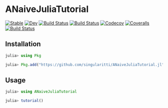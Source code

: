 # ANaiveJuliaTutorial

[![Stable](https://img.shields.io/badge/docs-stable-blue.svg)](https://singularitti.github.io/ANaiveJuliaTutorial.jl/stable)
[![Dev](https://img.shields.io/badge/docs-dev-blue.svg)](https://singularitti.github.io/ANaiveJuliaTutorial.jl/dev)
[![Build Status](https://travis-ci.com/singularitti/ANaiveJuliaTutorial.jl.svg?branch=master)](https://travis-ci.com/singularitti/ANaiveJuliaTutorial.jl)
[![Build Status](https://ci.appveyor.com/api/projects/status/github/singularitti/ANaiveJuliaTutorial.jl?svg=true)](https://ci.appveyor.com/project/singularitti/ANaiveJuliaTutorial-jl)
[![Codecov](https://codecov.io/gh/singularitti/ANaiveJuliaTutorial.jl/branch/master/graph/badge.svg)](https://codecov.io/gh/singularitti/ANaiveJuliaTutorial.jl)
[![Coveralls](https://coveralls.io/repos/github/singularitti/ANaiveJuliaTutorial.jl/badge.svg?branch=master)](https://coveralls.io/github/singularitti/ANaiveJuliaTutorial.jl?branch=master)
[![Build Status](https://api.cirrus-ci.com/github/singularitti/ANaiveJuliaTutorial.jl.svg)](https://cirrus-ci.com/github/singularitti/ANaiveJuliaTutorial.jl)

## Installation

```julia
julia> using Pkg

julia> Pkg.add("https://github.com/singularitti/ANaiveJuliaTutorial.jl")
```

## Usage

```julia
julia> using ANaiveJuliaTutorial

julia> tutorial()
```

